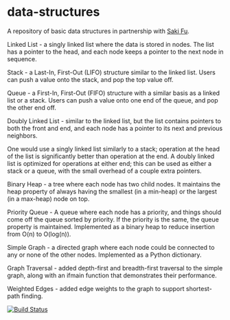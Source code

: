 # data-structures
A repository of basic data structures in partnership with [Saki Fu](https://github.com/SakiFu).

Linked List - a singly linked list where the data is stored in nodes. The list has a pointer to the head, and each node keeps a pointer to the next node in sequence.

Stack - a Last-In, First-Out (LIFO) structure similar to the linked list. Users can push a value onto the stack, and pop the top value off.

Queue - a First-In, First-Out (FIFO) structure with a similar basis as a linked list or a stack. Users can push a value onto one end of the queue, and pop the other end off.

Doubly Linked List - similar to the linked list, but the list contains pointers to both the front and end, and each node has a pointer to its next and previous neighbors.

One would use a singly linked list similarly to a stack; operation at the head of the list is significantly better than operation at the end. A doubly linked list is optimized for operations at either end; this can be used as either a stack or a queue, with the small overhead of a couple extra pointers.

Binary Heap - a tree where each node has two child nodes. It maintains the heap property of always having the smallest (in a min-heap) or the largest (in a max-heap) node on top.

Priority Queue - A queue where each node has a priority, and things should come off the queue sorted by priority. If the priority is the same, the queue property is maintained.  Implemented as a binary heap to reduce insertion from O(n) to O(log(n)).

Simple Graph - a directed graph where each node could be connected to any or none of the other nodes. Implemented as a Python dictionary.

Graph Traversal - added depth-first and breadth-first traversal to the simple graph, along with an ifmain function that demonstrates their performance.

Weighted Edges - added edge weights to the graph to support shortest-path finding.

[![Build Status](https://travis-ci.org/ndraper2/data-structures.svg?branch=master)](https://travis-ci.org/ndraper2/data-structures)